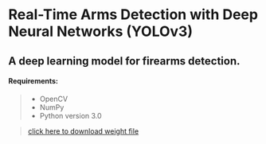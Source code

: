 # Real-Time Arms Detection with Deep Neural Networks (YOLOv3)
## A deep learning model for firearms detection.

#### Requirements:
> - OpenCV
> - NumPy
> - Python version 3.0


> [click here to download weight file](https://drive.google.com/file/d/10uJEsUpQI3EmD98iwrwzbD4e19Ps-LHZ/view?usp=sharing)


